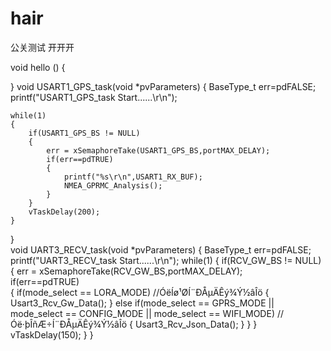 # hair
公关测试   开开开

void hello ()
{

}
void USART1_GPS_task(void *pvParameters)
{
	BaseType_t err=pdFALSE;
	printf("USART1_GPS_task Start......\r\n");
	
	while(1)
	{
		if(USART1_GPS_BS != NULL)
		{
			err = xSemaphoreTake(USART1_GPS_BS,portMAX_DELAY);		
			if(err==pdTRUE)											
			{
				printf("%s\r\n",USART1_RX_BUF);
				NMEA_GPRMC_Analysis();
			}
		}
		vTaskDelay(200);
	}
}  
void UART3_RECV_task(void *pvParameters)
{
	BaseType_t err=pdFALSE;
	printf("UART3_RECV_task Start......\r\n");
	while(1)
	{
		if(RCV_GW_BS != NULL)
		{
			err = xSemaphoreTake(RCV_GW_BS,portMAX_DELAY);		
			if(err==pdTRUE)											
			{
				if(mode_select == LORA_MODE)	//ÓëÍø¹ØÍ¨ÐÅµÄÊý¾Ý½âÎö
				{
					Usart3_Rcv_Gw_Data();
				}
				else if(mode_select == GPRS_MODE || mode_select == CONFIG_MODE || mode_select == WIFI_MODE)	//Óë·þÎñÆ÷Í¨ÐÅµÄÊý¾Ý½âÎö
				{
					Usart3_Rcv_Json_Data();
				}
			}
		}
		vTaskDelay(150);
	}
}
